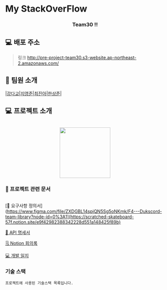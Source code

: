 #  My StackOverFlow 

<div align="center">   
<!--     <img src="" width="280px"/> -->
    <h3>Team30 !!</h3>
</div>

## 💻 배포 주소

> 링크 http://pre-project-team30.s3-website.ap-northeast-2.amazonaws.com/




    
## 👥 팀원 소개



|[강다교](https://github.com/)|[지영준](https://github.com/)|[최진아](https://github.com/)|[한상준](https://github.com/)|


## 💻 프로젝트 소개

```

```

<div align="center">
<img src="" height="160" />
</div>





### 📂 프로젝트 관련 문서

```

```

[📑 요구사항 정의서](https://www.figma.com/file/ZXDGBL14spjQN5Sg5oNKmk/F4---Dukscord-team-library?node-id=0%3A1](https://scratched-skateboard-57f.notion.site/e9f42982388342228d551a148425f89b)

[📡 API 명세서](https://scratched-skateboard-57f.notion.site/API-70af18a497184009a0d4d3edc1a148b9)

[🗒 Notion 회의록](https://scratched-skateboard-57f.notion.site/9d7eb0218dd247e89a395d87a0c0d65b)

[💻 개발 일지](https://scratched-skateboard-57f.notion.site/ce779274e4ca4c068a2de3e4b911e07b?v=8bc2da650aac44a0a244ac550f3a2d27)


    
### 기술 스택

```
프로젝트에 사용된 기술스택 목록입니다.
```


